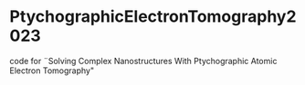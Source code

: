 # PtychographicElectronTomography2023
code for ¨Solving Complex Nanostructures With Ptychographic Atomic Electron Tomography"

